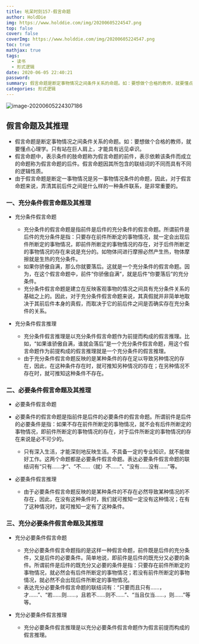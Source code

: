 ```yaml
---
title: 吼呆时刻157-假言命题
author: HoldDie
img: https://www.holddie.com/img/20200605224547.png
top: false
cover: false
coverImg: https://www.holddie.com/img/20200605224547.png
toc: true
mathjax: true
tags:
  - 读书
  - 形式逻辑
date: 2020-06-05 22:40:21
password:
summary: 假言命题是断定事物情况之间条件关系的命题。如：要想做个合格的教师，就要懂点心理学。
categories: 形式逻辑
---
```


![image-20200605224307186](https://www.holddie.com/img/20200605224547.png)

## 假言命题及其推理

- 假言命题是断定事物情况之间条件关系的命题。如：要想做个合格的教师，就要懂点心理学。只有站在巨人肩上，才能具有远见卓识。
- 假言命题中，表示条件的肢命题称为假言命题的前件，表示依赖该条件而成立的命题称为假言命题的后件。假言命题因其所包含的联结词的不同而具有不同的逻辑性质。
- 由于假言命题是断定一事物情况是另一事物情况条件的命题，因此，对于假言命题来说，弄清其前后件之间是什么样的一种条件联系，是非常重要的。

### 一、充分条件假言命题及其推理

- 充分条件假言命题

	- 充分条件的假言命题是指前件是后件的充分条件的假言命题。所谓前件是后件的充分条件是指：只要存在前件所断定的事物情况，就一定会出现后件所断定的事物情况，即前件所断定的事物情况的存在，对于后件所断定的事物情况的存在来说是充分的。如物体间进行摩擦必然产生热，物体摩擦就是生热的充分条件。
	- 如果你骄傲自满，那么你就要落后。这就是一个充分条件的假言命题。因为，在这个假言命题中，前件“你骄傲自满”，就是后件“你要落后”的充分条件。
	- 充分条件假言命题是建立在反映客观事物的情况之间具有充分条件关系的基础之上的。因此，对于充分条件假言命题来说，其真假就并非简单地取决于其前后件本身的真假，而取决于它的前后件之间是否确实存在充分条件的关系。

- 充分条件假言推理

	- 充分条件假言推理是以充分条件假言命题作为前提而构成的假言推理。比如，“如果谁骄傲自满，谁就会落后”是一个充分条件假言命题，用这个假言命题作为前提构成的假言推理就是一个充分条件的假言推理。
	- 由于充分条件假言命题反映的是某种条件的存在足以导致另种情况的存在，因此，在这种条件存在时，就可推知另种情况的存在；在另种情况不存在时，就可推知这种条件不存在。

### 二、必要条件假言命题及其推理

- 必要条件假言命题
- 必要条件的假言命题是指前件是后件的必要条件的假言命题。所谓前件是后件的必要条件是指：如果不存在前件所断定的事物情况，就不会有后件所断定的事物情况，即前件所断定的事物情况的存在，对于后件所断定的事物情况的存在来说是必不可少的。
	- 只有深入生活，才能深刻地反映生活。不具备一定的专业知识，就不能做好工作。这两个命题都是必要条件假言命题。表达必要条件假言命题的联结词有“只有……才”、“不……（就）不……”、“没有……没有……”等。
	
- 必要条件假言推理

	- 由于必要条件假言命题反映的是某种条件的不存在必然导致某种情况的不存在，因此，在没有这种条件时，我们就可推知一定没有这种情况；在有了这种情况时，就可推知一定有了这种条件。

### 三、充分必要条件假言命题及其推理

- 充分必要条件假言命题

	- 充分必要条件假言命题指的是这样一种假言命题，前件既是后件的充分条件，又是后件的必要条件。简单地说，即前件是后件的既充分又必要的条件。所谓前件是后件的既充分又必要的条件是指：只要存在前件所断定的事物情况，就必然会有后件所断定的事物情况；若没有前件所断定的事物情况，就必然不会出现后件所断定的事物情况。
	- 表达充分必要条件假言命题的联结词有：“只要而且只有……，才……”、“若……则……，且若不……则不……”、“当且仅当……，则……”等等。

- 充分必要条件假言推理

	- 充分必要条件假言推理是以充分必要条件假言命题作为假言前提而构成的假言推理。